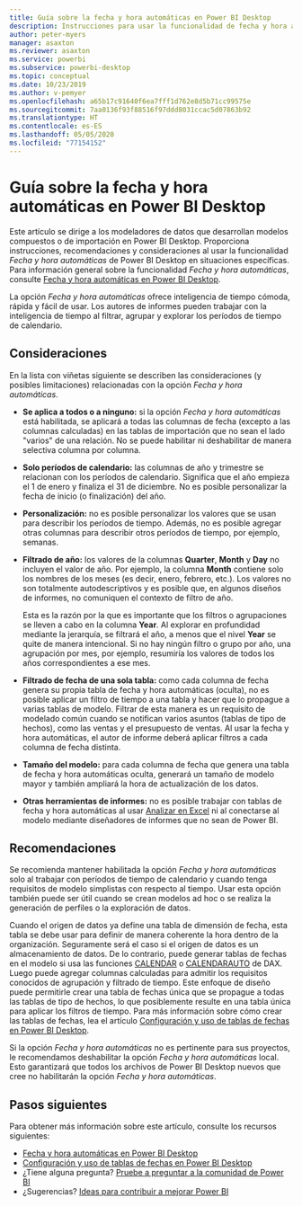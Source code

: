 ```yaml
---
title: Guía sobre la fecha y hora automáticas en Power BI Desktop
description: Instrucciones para usar la funcionalidad de fecha y hora automáticas en Power BI Desktop.
author: peter-myers
manager: asaxton
ms.reviewer: asaxton
ms.service: powerbi
ms.subservice: powerbi-desktop
ms.topic: conceptual
ms.date: 10/23/2019
ms.author: v-pemyer
ms.openlocfilehash: a65b17c91640f6ea7fff1d762e8d5b71cc99575e
ms.sourcegitcommit: 7aa0136f93f88516f97ddd8031ccac5d07863b92
ms.translationtype: HT
ms.contentlocale: es-ES
ms.lasthandoff: 05/05/2020
ms.locfileid: "77154152"
---
```

# <a name="auto-datetime-guidance-in-power-bi-desktop"></a>Guía sobre la fecha y hora automáticas en Power BI Desktop

Este artículo se dirige a los modeladores de datos que desarrollan modelos compuestos o de importación en Power BI Desktop. Proporciona instrucciones, recomendaciones y consideraciones al usar la funcionalidad _Fecha y hora automáticas_ de Power BI Desktop en situaciones específicas. Para información general sobre la funcionalidad _Fecha y hora automáticas_, consulte [Fecha y hora automáticas en Power BI Desktop](../desktop-auto-date-time.md).

La opción _Fecha y hora automáticas_ ofrece inteligencia de tiempo cómoda, rápida y fácil de usar. Los autores de informes pueden trabajar con la inteligencia de tiempo al filtrar, agrupar y explorar los períodos de tiempo de calendario.

## <a name="considerations"></a>Consideraciones

En la lista con viñetas siguiente se describen las consideraciones (y posibles limitaciones) relacionadas con la opción _Fecha y hora automáticas_.

- **Se aplica a todos o a ninguno:** si la opción _Fecha y hora automáticas_ está habilitada, se aplicará a todas las columnas de fecha (excepto a las columnas calculadas) en las tablas de importación que no sean el lado &quot;varios&quot; de una relación. No se puede habilitar ni deshabilitar de manera selectiva columna por columna.
- **Solo períodos de calendario:** las columnas de año y trimestre se relacionan con los períodos de calendario. Significa que el año empieza el 1 de enero y finaliza el 31 de diciembre. No es posible personalizar la fecha de inicio (o finalización) del año.
- **Personalización:** no es posible personalizar los valores que se usan para describir los períodos de tiempo. Además, no es posible agregar otras columnas para describir otros períodos de tiempo, por ejemplo, semanas.
- **Filtrado de año:** los valores de la columnas **Quarter**, **Month** y **Day** no incluyen el valor de año. Por ejemplo, la columna **Month** contiene solo los nombres de los meses (es decir, enero, febrero, etc.). Los valores no son totalmente autodescriptivos y es posible que, en algunos diseños de informes, no comuniquen el contexto de filtro de año.

    Esta es la razón por la que es importante que los filtros o agrupaciones se lleven a cabo en la columna **Year**. Al explorar en profundidad mediante la jerarquía, se filtrará el año, a menos que el nivel **Year** se quite de manera intencional. Si no hay ningún filtro o grupo por año, una agrupación por mes, por ejemplo, resumiría los valores de todos los años correspondientes a ese mes.
- **Filtrado de fecha de una sola tabla:** como cada columna de fecha genera su propia tabla de fecha y hora automáticas (oculta), no es posible aplicar un filtro de tiempo a una tabla y hacer que lo propague a varias tablas de modelo. Filtrar de esta manera es un requisito de modelado común cuando se notifican varios asuntos (tablas de tipo de hechos), como las ventas y el presupuesto de ventas. Al usar la fecha y hora automáticas, el autor de informe deberá aplicar filtros a cada columna de fecha distinta.
- **Tamaño del modelo:** para cada columna de fecha que genera una tabla de fecha y hora automáticas oculta, generará un tamaño de modelo mayor y también ampliará la hora de actualización de los datos.
- **Otras herramientas de informes:** no es posible trabajar con tablas de fecha y hora automáticas al usar [Analizar en Excel](../service-analyze-in-excel.md) ni al conectarse al modelo mediante diseñadores de informes que no sean de Power BI.

## <a name="recommendations"></a>Recomendaciones

Se recomienda mantener habilitada la opción _Fecha y hora automáticas_ solo al trabajar con períodos de tiempo de calendario y cuando tenga requisitos de modelo simplistas con respecto al tiempo. Usar esta opción también puede ser útil cuando se crean modelos ad hoc o se realiza la generación de perfiles o la exploración de datos.

Cuando el origen de datos ya define una tabla de dimensión de fecha, esta tabla se debe usar para definir de manera coherente la hora dentro de la organización. Seguramente será el caso si el origen de datos es un almacenamiento de datos. De lo contrario, puede generar tablas de fechas en el modelo si usa las funciones [CALENDAR](/dax/calendar-function-dax) o [CALENDARAUTO](/dax/calendarauto-function-dax) de DAX. Luego puede agregar columnas calculadas para admitir los requisitos conocidos de agrupación y filtrado de tiempo. Este enfoque de diseño puede permitirle crear una tabla de fechas única que se propague a todas las tablas de tipo de hechos, lo que posiblemente resulte en una tabla única para aplicar los filtros de tiempo. Para más información sobre cómo crear las tablas de fechas, lea el artículo [Configuración y uso de tablas de fechas en Power BI Desktop](../desktop-date-tables.md).

Si la opción _Fecha y hora automáticas_ no es pertinente para sus proyectos, le recomendamos deshabilitar la opción _Fecha y hora automáticas_ local. Esto garantizará que todos los archivos de Power BI Desktop nuevos que cree no habilitarán la opción _Fecha y hora automáticas_.

## <a name="next-steps"></a>Pasos siguientes

Para obtener más información sobre este artículo, consulte los recursos siguientes:

- [Fecha y hora automáticas en Power BI Desktop](../desktop-auto-date-time.md)
- [Configuración y uso de tablas de fechas en Power BI Desktop](../desktop-date-tables.md)
- ¿Tiene alguna pregunta? [Pruebe a preguntar a la comunidad de Power BI](https://community.powerbi.com/)
- ¿Sugerencias? [Ideas para contribuir a mejorar Power BI](https://ideas.powerbi.com/)
